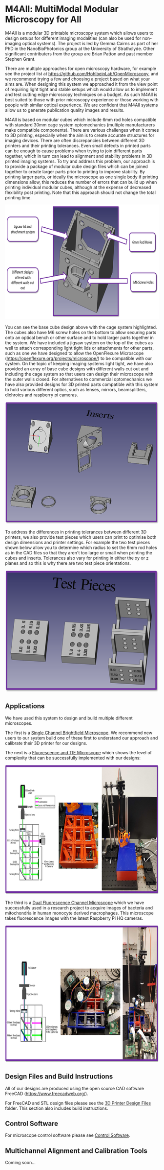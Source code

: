 # M4All: MultiModal Modular Microscopy for All

M4All is a modular 3D printable microscopy system which allows users to design setups for different imaging modalities (can also be used for non-imaging optical systems). The project is led by Gemma Cairns as part of her PhD in the NanoBioPhotonics group at the University of Strathclyde. Other significant contributers from the group are Brian Patton and past member Stephen Grant.

There are multiple approaches for open microscopy hardware, for example see the project list at https://github.com/HohlbeinLab/OpenMicroscopy, and we recommend trying a few and choosing a project based on what your aims are. When designing this system we approached it from the view point of requiring light tight and stable setups which would allow us to implement and test cutting edge microscopy techniques on a budget. As such M4All is best suited to those with prior microscopy experience or those working with people with similar optical experience. We are confident that M4All systems allow us to generate publication quality images and results.

M4All is based on modular cubes which include 6mm rod holes compatible with standard 30mm cage system optomechanics (multiple manufacturers make compatible components). There are various challenges when it comes to 3D printing, especially when the aim is to create accurate structures for imaging devices. There are often discrepancies between different 3D printers and their printing tolerances. Even small defects in printed parts can be enough to cause problems when trying to join different parts together, which in turn can lead to alignment and stability problems in 3D printed imaging systems. To try and address this problem, our approach is to provide a package of modular cube design files which can be joined together to create larger parts prior to printing to improve stability. By printing larger parts, or ideally the microscope as one single body if printing dimensions allow, this reduces the number of errors that can build up when printing individual modular cubes, although at the expense of decreased flexibility post printing. Note that this approach should not change the total printing time.

<img src="https://github.com/NanoBioPhotonics-Strathclyde/M4All/blob/main/Images/BaseCubeDiagram.PNG" height=375 width=700>

You can see the base cube design above with the cage system highlighted. The cubes also have M6 screw holes on the bottom to allow securing parts onto an optical bench or other surface and to hold larger parts together in the system. We have included a jigsaw system on the top of the cubes as well to attach corresponding light tight lids or attachments for other parts, such as one we have designed to allow the OpenFlexure Microscope (https://openflexure.org/projects/microscope/) to be compatible with our system. On the topic of keeping imaging systems light tight, we have also provided an array of base cube designs with different walls cut out and including the cage system so that users can design their microscope with the outer walls closed. For alternatives to commercial optomechanics we have also provided designs for 3D printed parts compatible with this system to hold various different optics, such as lenses, mirrors, beamsplitters, dichroics and raspberry pi cameras.

<img src="https://github.com/NanoBioPhotonics-Strathclyde/M4All/blob/main/Images/InsertsDiagram.png" height=400 width=600>

To address the differences in printing tolerances between different 3D printers, we also provide test pieces which users can print to optimise both design dimensions and printer settings. For example the two test pieces shown below allow you to determine which radius to set the 6mm rod holes as in the CAD files so that they aren't too large or small when printing the cubes and inserts. Tolerances also vary for printing in either the xy or z planes and so this is why there are two test piece orientations.

<img src="https://github.com/NanoBioPhotonics-Strathclyde/M4All/blob/main/Images/TestPieceDiagram.png" height=400 width=600>

## Applications

We have used this system to design and build multiple different microscopes.

The first is a [Single Channel Brightfield Microscope](). We recommend new users to our system build one of these first to understand our approach and calibrate their 3D printer for our designs.

The next is a [Fluorescence and TIE Microscope](https://github.com/NanoBioPhotonics-Strathclyde/M4All/blob/main/3D%20Printer%20Design%20Files/Build%20Instructions/FluorescenceandTIEMicroscope.md) which shows the level of complexity that can be successfully implemented with our designs:

<img src="https://github.com/NanoBioPhotonics-Strathclyde/M4All/blob/main/Images/TIEMicroscope2.png" height=425 width=800>

The third is a [Dual Fluorescence Channel Microscope](https://github.com/NanoBioPhotonics-Strathclyde/M4All/blob/main/3D%20Printer%20Design%20Files/Build%20Instructions/DualFluorescenceMicroscope.md) which we have successfully used in a research project to acquire images of bacteria and mitochondria in human monocyte derived macrophages. This microscope takes fluorescence images with the latest Raspberry Pi HQ cameras.

<img src="https://github.com/NanoBioPhotonics-Strathclyde/M4All/blob/main/Images/DualFluorescenceMicroscope2.png" height=450 width=800>

## Design Files and Build Instructions

All of our designs are produced using the open source CAD software FreeCAD (https://www.freecadweb.org/).

For FreeCAD and STL design files please see the [3D Printer Design Files](https://github.com/NanoBioPhotonics-Strathclyde/M4All/tree/main/3D%20Printer%20Design%20Files) folder.
This section also includes build instructions.

## Control Software

For microscope control software please see [Control Software](https://github.com/NanoBioPhotonics-Strathclyde/M4All/tree/main/Control%20Software).

## Multichannel Alignment and Calibration Tools

Coming soon...
